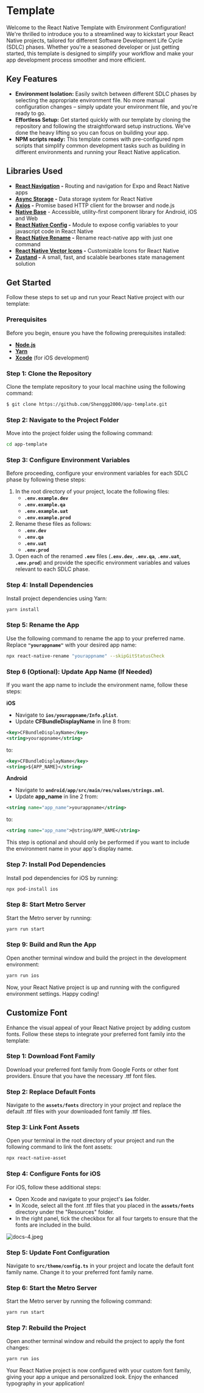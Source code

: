 # Template

Welcome to the React Native Template with Environment Configuration! We're thrilled to introduce you to a streamlined way to kickstart your React Native projects, tailored for different Software Development Life Cycle (SDLC) phases. Whether you're a seasoned developer or just getting started, this template is designed to simplify your workflow and make your app development process smoother and more efficient.

## **Key Features**

- **Environment Isolation:** Easily switch between different SDLC phases by selecting the appropriate environment file. No more manual configuration changes – simply update your environment file, and you're ready to go.
- **Effortless Setup:** Get started quickly with our template by cloning the repository and following the straightforward setup instructions. We've done the heavy lifting so you can focus on building your app.
- **********************************NPM scripts ready:********************************** This template comes with pre-configured npm scripts that simplify common development tasks such as building in different environments and running your React Native application.

## Libraries Used

- **[React Navigation](https://reactnavigation.org/) -** Routing and navigation for Expo and React Native apps
- **[Async Storage](https://react-native-async-storage.github.io/async-storage/) -** Data storage system for React Native
- **[Axios](https://axios-http.com/docs/intro) -** Promise based HTTP client for the browser and node.js
- **[Native Base](https://docs.nativebase.io/)** - Accessible, utility-first component library for Android, iOS and Web
- **[React Native Config](https://github.com/luggit/react-native-config) -** Module to expose config variables to your javascript code in React Native
- **[React Native Rename](https://github.com/junedomingo/react-native-rename) -** Rename react-native app with just one command
- **[React Native Vector Icons](https://github.com/oblador/react-native-vector-icons) -** Customizable Icons for React Native
- **[Zustand](https://docs.pmnd.rs/zustand/getting-started/introduction) -** A small, fast, and scalable bearbones state management solution

## Get Started

Follow these steps to set up and run your React Native project with our template:

### **Prerequisites**

Before you begin, ensure you have the following prerequisites installed:

- **[Node.js](https://nodejs.org/en/)**
- **[Yarn](https://classic.yarnpkg.com/en/docs/install)**
- **[Xcode](https://developer.apple.com/xcode/)** (for iOS development)

### **Step 1: Clone the Repository**

Clone the template repository to your local machine using the following command:

```bash
$ git clone https://github.com/Shenggg2000/app-template.git
```

### **Step 2: Navigate to the Project Folder**

Move into the project folder using the following command:

```bash
cd app-template
```

### **Step 3: Configure Environment Variables**

Before proceeding, configure your environment variables for each SDLC phase by following these steps:

1. In the root directory of your project, locate the following files:
    - **`.env.example.dev`**
    - **`.env.example.qa`**
    - **`.env.example.uat`**
    - **`.env.example.prod`**
2. Rename these files as follows:
    - **`.env.dev`**
    - **`.env.qa`**
    - **`.env.uat`**
    - **`.env.prod`**
3. Open each of the renamed **`.env`** files (**`.env.dev`**, **`.env.qa`**, **`.env.uat`**, **`.env.prod`**) and provide the specific environment variables and values relevant to each SDLC phase.

### **Step 4: Install Dependencies**

Install project dependencies using Yarn:

```bash
yarn install
```

### **Step 5: Rename the App**

Use the following command to rename the app to your preferred name. Replace **`"yourappname"`** with your desired app name:

```bash
npx react-native-rename "yourappname" --skipGitStatusCheck
```

### **Step 6 (Optional): Update App Name (If Needed)**

If you want the app name to include the environment name, follow these steps:

******iOS******

- Navigate to **`ios/yourappname/Info.plist`**.
- Update **CFBundleDisplayName** in line 8 from:

```xml
<key>CFBundleDisplayName</key>
<string>yourappname</string>
```

to:

```xml
<key>CFBundleDisplayName</key>
<string>${APP_NAME}</string>
```

**************Android**************

- Navigate to **`android/app/src/main/res/values/strings.xml`**.
- Update **app_name** in line 2 from:

```xml
<string name="app_name">yourappname</string>
```

to:

```xml
<string name="app_name">@string/APP_NAME</string>
```

This step is optional and should only be performed if you want to include the environment name in your app's display name.

### **Step 7: Install Pod Dependencies**

Install pod dependencies for iOS by running:

```bash
npx pod-install ios
```

### **Step 8: Start Metro Server**

Start the Metro server by running:

```bash
yarn run start
```

### **Step 9: Build and Run the App**

Open another terminal window and build the project in the development environment:

```bash
yarn run ios
```

Now, your React Native project is up and running with the configured environment settings. Happy coding!

## Customize Font

Enhance the visual appeal of your React Native project by adding custom fonts. Follow these steps to integrate your preferred font family into the template:

### **Step 1: Download Font Family**

Download your preferred font family from Google Fonts or other font providers. Ensure that you have the necessary .ttf font files.

### **Step 2: Replace Default Fonts**

Navigate to the **`assets/fonts`** directory in your project and replace the default .ttf files with your downloaded font family .ttf files.

### **Step 3: Link Font Assets**

Open your terminal in the root directory of your project and run the following command to link the font assets:

```bash
npx react-native-asset
```

### **Step 4: Configure Fonts for iOS**

For iOS, follow these additional steps:

- Open Xcode and navigate to your project's **`ios`** folder.
- In Xcode, select all the font .ttf files that you placed in the **`assets/fonts`** directory under the "Resources" folder.
- In the right panel, tick the checkbox for all four targets to ensure that the fonts are included in the build.

![docs-4.jpeg](./assets/images/docs-4.jpeg)

### **Step 5: Update Font Configuration**

Navigate to **`src/theme/config.ts`** in your project and locate the default font family name. Change it to your preferred font family name.

### **Step 6: Start the Metro Server**

Start the Metro server by running the following command:

```bash
yarn run start
```

### **Step 7: Rebuild the Project**

Open another terminal window and rebuild the project to apply the font changes:

```bash
yarn run ios
```

Your React Native project is now configured with your custom font family, giving your app a unique and personalized look. Enjoy the enhanced typography in your application!
